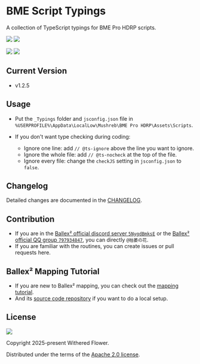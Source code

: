 # BME Script Typings

A collection of TypeScript typings for BME Pro HDRP scripts.

[![](https://img.shields.io/badge/Steam-Ballex%C2%B2:%20The%20Hanging%20Gardens-235?style=flat)](https://store.steampowered.com/app/1383570/)
[![](<https://img.shields.io/badge/Steam-Ballex%C2%B2%20--%20Map%20Editor%20(BME%20Pro)-235?style=flat>)](https://store.steampowered.com/app/1809190/)

[![](https://img.shields.io/badge/QQ%20Group-797934847-09f?style=flat)](https://qm.qq.com/q/2mIPnK8JIk)
[![](https://img.shields.io/badge/Discord-5NygdBmksE-56e?style=flat)](https://discord.gg/5NygdBmksE/)

## Current Version

-   v1.2.5

## Usage

-   Put the `_Typings` folder and `jsconfig.json` file in `%USERPROFILE%\AppData\LocalLow\Mushreb\BME Pro HDRP\Assets\Scripts`.

-   If you don't want type checking during coding:
    -   Ignore one line: add `// @ts-ignore` above the line you want to ignore.
    -   Ignore the whole file: add `// @ts-nocheck` at the top of the file.
    -   Ignore every file: change the `checkJS` setting in `jsconfig.json` to `false`.

## Changelog

Detailed changes are documented in the [CHANGELOG](https://github.com/Withered-Flower-0422/BST/blob/main/CHANGELOG.md).

## Contribution

-   If you are in the [Ballex² official discord server `5NygdBmksE`](https://discord.gg/5NygdBmksE/) or the [Ballex² official QQ group `797934847`](https://qm.qq.com/q/2mIPnK8JIk), you can directly `@枯萎の花`.
-   If you are familiar with the routines, you can create issues or pull requests here.

## Ballex² Mapping Tutorial

-   If you are new to Ballex² mapping, you can check out the [mapping tutorial](https://withered-flower-0422.github.io/BMT/).
-   And its [source code repository](https://github.com/Withered-Flower-0422/BMT) if you want to do a local setup.

## License

[![](https://img.shields.io/github/license/Withered-Flower-0422/BST)](https://github.com/Withered-Flower-0422/BST/blob/main/LICENSE)

Copyright 2025-present Withered Flower.

Distributed under the terms of the [Apache 2.0 license](https://github.com/Withered-Flower-0422/BST/blob/main/LICENSE).
